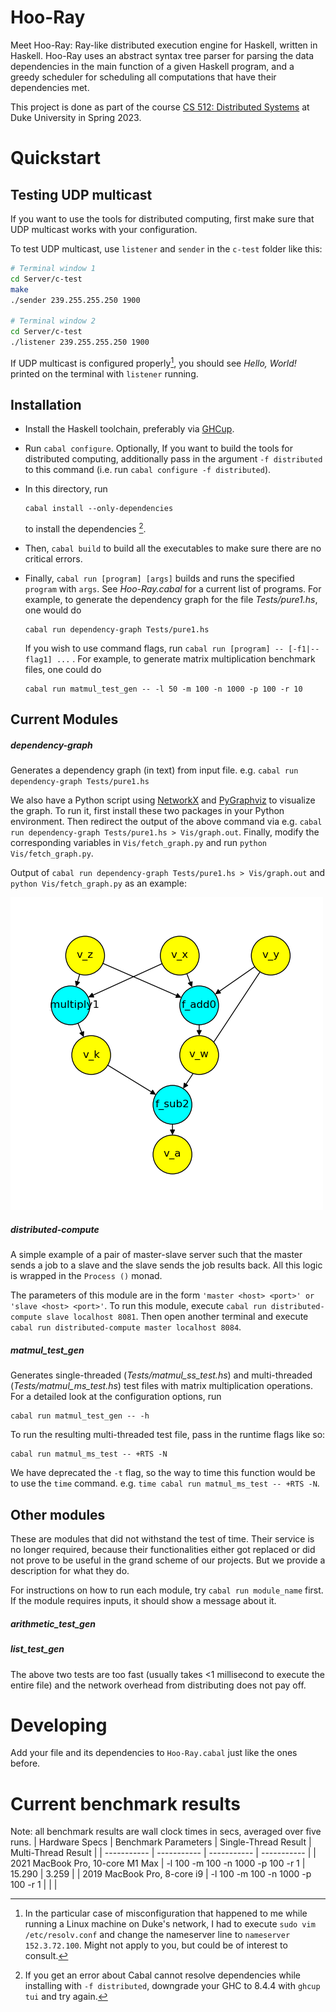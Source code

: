 # Hoo-Ray

Meet Hoo-Ray: Ray-like distributed execution engine for Haskell, written in Haskell. Hoo-Ray uses an abstract syntax tree parser for parsing the data dependencies in the main function of a given Haskell program, and a greedy scheduler for scheduling all computations that have their dependencies met.

This project is done as part of the course [CS 512: Distributed Systems](https://courses.cs.duke.edu/spring23/compsci512/) at Duke University in Spring 2023.

# Quickstart

## Testing UDP multicast

If you want to use the tools for distributed computing, first make sure that UDP multicast works with your configuration.

To test UDP multicast, use `listener` and `sender` in the `c-test` folder like this:

```bash
# Terminal window 1
cd Server/c-test
make
./sender 239.255.255.250 1900

# Terminal window 2
cd Server/c-test
./listener 239.255.255.250 1900
```

If UDP multicast is configured properly[^udp], you should see *Hello, World!* printed on the terminal with `listener` running.

## Installation

- Install the Haskell toolchain, preferably via [GHCup](https://www.haskell.org/ghcup/).

- Run `cabal configure`. Optionally, If you want to build the tools for distributed computing, additionally pass in the argument `-f distributed` to this command (i.e. run `cabal configure -f distributed`).

- In this directory, run

    ```
    cabal install --only-dependencies
    ```

    to install the dependencies [^deps].


- Then, `cabal build` to build all the executables to make sure there are no critical errors.

- Finally, `cabal run [program] [args]` builds and runs the specified `program` with `args`. See *Hoo-Ray.cabal* for a current list of programs. For example, to generate the dependency graph for the file *Tests/pure1.hs*, one would do
    ```
    cabal run dependency-graph Tests/pure1.hs
    ```
    If you wish to use command flags, run `cabal run [program] -- [-f1|--flag1] ...` . For example, to generate matrix multiplication benchmark files, one could do
    ```
    cabal run matmul_test_gen -- -l 50 -m 100 -n 1000 -p 100 -r 10
    ```


## Current Modules

##### dependency-graph

Generates a dependency graph (in text) from input file. e.g. `cabal run dependency-graph Tests/pure1.hs`

We also have a Python script using [NetworkX](https://networkx.org) and [PyGraphviz](https://pygraphviz.github.io) to visualize the graph. To run it, first install these two packages in your Python environment. Then redirect the output of the above command via e.g. `cabal run dependency-graph Tests/pure1.hs > Vis/graph.out`. Finally, modify the corresponding variables in `Vis/fetch_graph.py` and run `python Vis/fetch_graph.py`.

Output of `cabal run dependency-graph Tests/pure1.hs > Vis/graph.out` and `python Vis/fetch_graph.py` as an example:

![example graph](Vis/ex_graph.png)

##### distributed-compute

A simple example of a pair of master-slave server such that the master sends a job to a slave and the slave sends the job results back. All this logic is wrapped in the `Process ()` monad.

The parameters of this module are in the form `'master <host> <port>' or 'slave <host> <port>'`. To run this module, execute `cabal run distributed-compute slave localhost 8081`. Then open another terminal and execute `cabal run distributed-compute master localhost 8084`.

##### matmul_test_gen

Generates single-threaded (*Tests/matmul_ss_test.hs*) and multi-threaded (*Tests/matmul_ms_test.hs*) test files with matrix multiplication operations. For a detailed look at the configuration options, run

```
cabal run matmul_test_gen -- -h
```
To run the resulting multi-threaded test file, pass in the runtime flags like so:
```
cabal run matmul_ms_test -- +RTS -N
```

We have deprecated the `-t` flag, so the way to time this function would be to use the `time` command. e.g. `time cabal run matmul_ms_test -- +RTS -N`.

## Other modules

These are modules that did not withstand the test of time. Their service is no longer required, because their functionalities either got replaced or did not prove to be useful in the grand scheme of our projects. But we provide a description for what they do.

For instructions on how to run each module, try `cabal run module_name` first. If the module requires inputs, it should show a message about it.

##### arithmetic_test_gen

##### list_test_gen

The above two tests are too fast (usually takes <1 millisecond to execute the entire file) and the network overhead from distributing does not pay off.

# Developing

Add your file and its dependencies to `Hoo-Ray.cabal` just like the ones before.

[^udp]: In the particular case of misconfiguration that happened to me while running a Linux machine on Duke's network, I had to execute `sudo vim /etc/resolv.conf` and change the nameserver line to `nameserver 152.3.72.100`. Might not apply to you, but could be of interest to consult.
[^deps]: If you get an error about Cabal cannot resolve dependencies while installing with `-f distributed`, downgrade your GHC to 8.4.4 with `ghcup tui` and try again.


<!-- There is also a flag (-O) for GHC to compile everything aggressively optimized,  but that requires recompiling of all the existing libraries via `cabal install -p package --reinstall`-->


# Current benchmark results
Note: all benchmark results are wall clock times in secs, averaged over five runs. 
| Hardware Specs | Benchmark Parameters | Single-Thread Result | Multi-Thread Result |
| ----------- | ----------- | ----------- | ----------- | 
| 2021 MacBook Pro, 10-core M1 Max | -l 100 -m 100 -n 1000 -p 100 -r 1  | 15.290 | 3.259 |
| 2019 MacBook Pro, 8-core i9      | -l 100 -m 100 -n 1000 -p 100 -r 1  |  |  |
